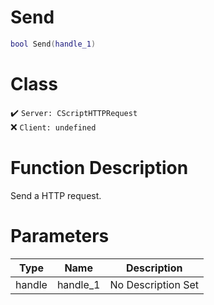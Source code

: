 # Send
```lua
bool Send(handle_1)
```
# Class
✔️ `Server: CScriptHTTPRequest`  
❌ `Client: undefined`  

# Function Description
Send a HTTP request.
# Parameters
Type|Name|Description
--|--|--
handle|handle_1|No Description Set
